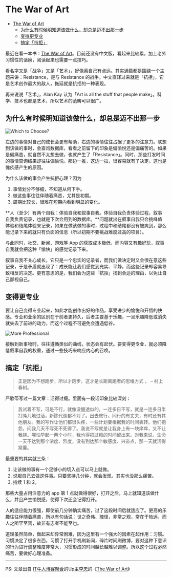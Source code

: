 # The War of Art

- [The War of Art](#the-war-of-art)
    - [为什么有时候明知道该做什么，却总是迈不出那一步](#%E4%B8%BA%E4%BB%80%E4%B9%88%E6%9C%89%E6%97%B6%E5%80%99%E6%98%8E%E7%9F%A5%E9%81%93%E8%AF%A5%E5%81%9A%E4%BB%80%E4%B9%88%EF%BC%8C%E5%8D%B4%E6%80%BB%E6%98%AF%E8%BF%88%E4%B8%8D%E5%87%BA%E9%82%A3%E4%B8%80%E6%AD%A5)
    - [变得更专业](#%E5%8F%98%E5%BE%97%E6%9B%B4%E4%B8%93%E4%B8%9A)
    - [搞定「抗拒」](#%E6%90%9E%E5%AE%9A%E3%80%8C%E6%8A%97%E6%8B%92%E3%80%8D)
    
最近在看一本书：[The War of Art](https://www.amazon.com/War-Art-Through-Creative-Battles/dp/1936891026)。目前还没有中文版，看起来比较累，加上老外习惯性的话痨，阅读起来也需要一点技巧。

看名字又是「战争」又是「艺术」，好像离自己有点远。其实通篇都是围绕一个主题来讲：Resistance，是与 Resistance 的战争。中文直译过来就是「抗拒」，它是艺术创作最大的敌人，拖延就是抗拒的一种表现。

再来说说「艺术」，Alan Kay 认为「Art is all the stuff that people make」。科学、技术也都是艺术，所以艺术的范畴可以很广。

## 为什么有时候明知道该做什么，却总是迈不出那一步

![Which to Choose?](http://limboy.me//image/which-to-choose.jpg)

左边的事情对自己的成长会更有帮助，右边的事情往往占据了更多的注意力。联想到该做的事时，会查询数据库，看看之前留下的印象是偏愉悦还是偏痛苦的。如果是偏痛苦，就自然不太想去做，也就产生了「Resistance」。同时，那些打发时间的事情查询结果却往往偏愉悦。那边一推，这边一拉，很容易就有了决定。这也是愧疚感产生的原因。

为什么该做的事会产生抗拒心理？因为

1. 事情划分不够细，不知道从何下手。
2. 做这些事往往伴随着痛苦，尤其是初期。
3. 周期比较长，很难在短期内看到明显的变化。

**人（至少）有两个自我：体验自我和叙事自我。体验自我负责体验过程，叙事自我负责记录，也就是下次会用到的数据库。**问题就出在叙事自我只会挑峰值体验和结尾体验来记录，如果在做该做的事时，过程中和结尾都没有被爽到，那么能记录下来的就只有负面的信息（所以初期不要挑战难度过高的项目）。

与此同时，社交、新闻、游戏等 App 的获取成本极低，而内容又有趣好玩，叙事自我就会把这种「愉快」的感觉记录下来。

叙事自我不关心成长，它只是一个忠实的记录者，而我们做决定时又会很在意这些记录，于是矛盾就出现了：成长能让我们感觉到充实、平静，而这些记录却容易导致相反的决定。更有意思的是，我们会为这些「抗拒」找到合适的理由，以免让自己鄙视自己。


## 变得更专业

要让自己变得专业起来，如此才能创作出好的作品，享受进步的愉悦和开悟的快感。专业和业余的区别在于前者更持久，后者主要基于乐趣，一旦乐趣降低或消失就失去了前进的动力，而这个过程不可避免会遭遇低谷。

![More Professional](http://limboy.me//image/grow-curves.gif)

接触到新事物时，往往遵循类似的曲线，状态会有起伏。要变得更专业，就必须降低叙事自我的权重，通过一些技巧来响应内心的召唤。

## 搞定「抗拒」

> 正是因为不想跑步，所以才跑步，这才是长距离跑者的思维方式 。
> – 村上春树。

严歌苓写过一篇文章：活得过瘾。里面有一段话印象比较深刻：
> 我试着不写，可是不行，就像没醒透似的。一连多日不写，就是一连多日半打盹儿地过活，新陈代谢都不对了。出去旅行，同行的有丈夫，有时还有其他朋友。我的写作让他们都很头疼，一些计划要根据我的时间表转。他们抱怨，问我几天不写死不死得了。我说不写就是让我身上有一块痒痒，又不让我挠。哪怕早起一两个小时，我也得把过瘾的时间留出来。对我来说，生命一天不达到那个浓度、烈度，没有到达那个敏感度、兴奋点，那一天就活得窝囊。

最重要的其实就三条：

1. 让该做的事有一个足够小的切入点可以马上就做。
2. 说服自己去做这件事。只要坚持几分钟，就会发现，其实也没那么痛苦。
3. 持续 1 和 2。

那些大量占用注意力的 app 第 1 点就做得很好，打开之后，马上就知道该做什么，并且产生愉悦感，使得下次还会记得打开。

人的适应能力很强，即使前几分钟确实痛苦，过了这段时间后就适应了。更高的乐趣往往伴随着痛苦，所以有句话说：世之奇伟、瑰怪，非常之观，常在于险远，而人之所罕至焉，故非有志者不能至也。

道理虽然简单，做起来却异常困难，因为这里有一个强大的因素在起作用：习惯。习惯决定了很多东西，习惯了打开手机刷新闻，碎片时间刷微博，要对这种下意识的行为进行调整难度非常大，习惯形成的时间越长越难以调整。所以这个过程必然痛苦，要做好心理准备。

---

PS: 文章出自 [IT牛人博客聚合](http://www.udpwork.com)的Up主[李忠](http://www.udpwork.com/site/260.html)的《[The War of Art](http://www.udpwork.com/item/16474.html)》
